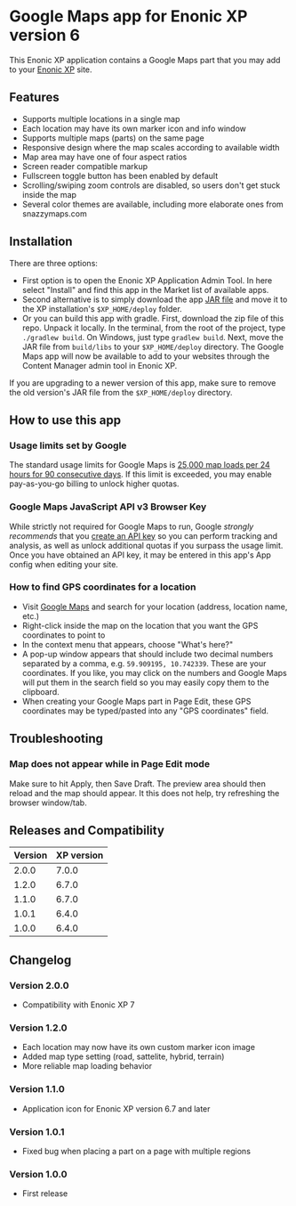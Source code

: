 # Google Maps app for Enonic XP version 6

This Enonic XP application contains a Google Maps part that you may add to your [Enonic XP](https://github.com/enonic/xp) site.

## Features
* Supports multiple locations in a single map
* Each location may have its own marker icon and info window
* Supports multiple maps (parts) on the same page
* Responsive design where the map scales according to available width
* Map area may have one of four aspect ratios
* Screen reader compatible markup
* Fullscreen toggle button has been enabled by default
* Scrolling/swiping zoom controls are disabled, so users don't get stuck inside the map
* Several color themes are available, including more elaborate ones from snazzymaps.com

## Installation

There are three options:

* First option is to open the Enonic XP Application Admin Tool. In here select "Install" and find this app in the Market list of available apps.
* Second alternative is to simply download the app [JAR file](https://repo.enonic.com/public/com/enonic/app/googlemaps/2.0.0/googlemaps-2.0.0.jar) and move it to the XP installation's `$XP_HOME/deploy` folder.
* Or you can build this app with gradle. First, download the zip file of this repo. Unpack it locally. In the terminal, from the root of the project, type `./gradlew build`. On Windows, just type `gradlew build`. Next, move the JAR file from `build/libs` to your `$XP_HOME/deploy` directory. The Google Maps app will now be available to add to your websites through the Content Manager admin tool in Enonic XP.

If you are upgrading to a newer version of this app, make sure to remove the old version's JAR file from the `$XP_HOME/deploy` directory.

## How to use this app

### Usage limits set by Google
The standard usage limits for Google Maps is [25,000 map loads per 24 hours for 90 consecutive days](https://developers.google.com/maps/documentation/javascript/usage). If this limit is exceeded, you may enable pay-as-you-go billing to unlock higher quotas.

### Google Maps JavaScript API v3 Browser Key
While strictly not required for Google Maps to run, Google *strongly recommends* that you [create an API key](https://developers.google.com/maps/documentation/javascript/get-api-key#key) so you can perform tracking and analysis, as well as unlock additional quotas if you surpass the usage limit. Once you have obtained an API key, it may be entered in this app's App config when editing your site.

### How to find GPS coordinates for a location
* Visit [Google Maps](https://www.google.com/maps) and search for your location (address, location name, etc.)
* Right-click inside the map on the location that you want the GPS coordinates to point to
* In the context menu that appears, choose "What's here?"
* A pop-up window appears that should include two decimal numbers separated by a comma, e.g. `59.909195, 10.742339`. These are your coordinates. If you like, you may click on the numbers and Google Maps will put them in the search field so you may easily copy them to the clipboard.
* When creating your Google Maps part in Page Edit, these GPS coordinates may be typed/pasted into any "GPS coordinates" field.

## Troubleshooting

### Map does not appear while in Page Edit mode
Make sure to hit Apply, then Save Draft. The preview area should then reload and the map should appear. It this does not help, try refreshing the browser window/tab.

## Releases and Compatibility

| Version        | XP version |
| ------------- | ------------- |
| 2.0.0 | 7.0.0 |
| 1.2.0 | 6.7.0 |
| 1.1.0 | 6.7.0 |
| 1.0.1 | 6.4.0 |
| 1.0.0 | 6.4.0 |

## Changelog

### Version 2.0.0

* Compatibility with Enonic XP 7

### Version 1.2.0

* Each location may now have its own custom marker icon image
* Added map type setting (road, sattelite, hybrid, terrain)
* More reliable map loading behavior

### Version 1.1.0

* Application icon for Enonic XP version 6.7 and later

### Version 1.0.1

* Fixed bug when placing a part on a page with multiple regions

### Version 1.0.0

* First release
